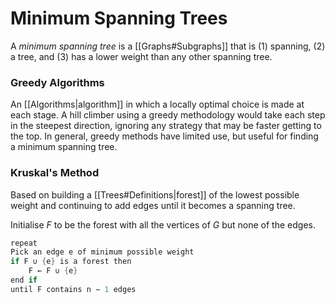 # Minimum Spanning Trees
A *minimum spanning tree* is a [[Graphs#Subgraphs]] that is (1) spanning, (2) a tree, and (3) has a lower weight than any other spanning tree.

### Greedy Algorithms
An [[Algorithms|algorithm]] in which a locally optimal choice is made at each stage. A hill climber using a greedy methodology would take each step in the steepest direction, ignoring any strategy that may be faster getting to the top. In general, greedy methods have limited use, but useful for finding a minimum spanning tree.

### Kruskal's Method
Based on building a [[Trees#Definitions|forest]] of the lowest possible weight and continuing to add edges until it becomes a spanning tree.

Initialise $F$ to be the forest with all the vertices of $G$ but none of the edges.

```java
repeat  
Pick an edge e of minimum possible weight  
if F ∪ {e} is a forest then  
	F ← F ∪ {e}  
end if  
until F contains n − 1 edges
```